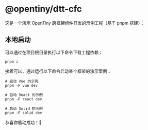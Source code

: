 # @opentiny/dtt-cfc

这是一个演示 OpenTiny 跨框架组件开发的示例工程（基于 pnpm 搭建）：

## 本地启动

可以通过在项目根目录执行以下命令下载工程依赖：

```shell
pnpm i
```

接着可以，通过运行以下命令启动某个框架的演示案例：

```shell
# 启动 Vue 的示例
pnpm -F vue dev

# 启动 React 的示例
pnpm -F react dev

# 启动 Solid 的示例
pnpm -F solid dev

```

恭喜你启动成功！🎉
